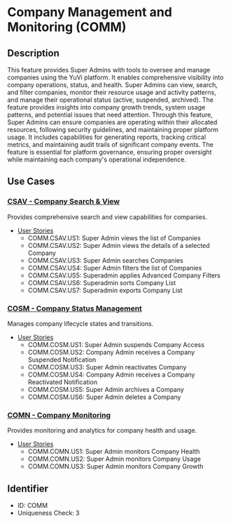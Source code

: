 # Company Management and Monitoring (COMM)

## Description
This feature provides Super Admins with tools to oversee and manage companies using the YuVi platform. It enables comprehensive visibility into company operations, status, and health. Super Admins can view, search, and filter companies, monitor their resource usage and activity patterns, and manage their operational status (active, suspended, archived). The feature provides insights into company growth trends, system usage patterns, and potential issues that need attention. Through this feature, Super Admins can ensure companies are operating within their allocated resources, following security guidelines, and maintaining proper platform usage. It includes capabilities for generating reports, tracking critical metrics, and maintaining audit trails of significant company events. The feature is essential for platform governance, ensuring proper oversight while maintaining each company's operational independence.

## Use Cases

### [CSAV - Company Search & View](./CSAV/README.md)
Provides comprehensive search and view capabilities for companies.
- [User Stories](./CSAV/user-stories.md)
  - COMM.CSAV.US1: Super Admin views the list of Companies
  - COMM.CSAV.US2: Super Admin views the details of a selected Company
  - COMM.CSAV.US3: Super Admin searches Companies
  - COMM.CSAV.US4: Super Admin filters the list of Companies
  - COMM.CSAV.US5: Superadmin applies Advanced Company Filters
  - COMM.CSAV.US6: Superadmin sorts Company List
  - COMM.CSAV.US7: Superadmin exports Company List

### [COSM - Company Status Management](./COSM/README.md)
Manages company lifecycle states and transitions.
- [User Stories](./COSM/user-stories.md)
  - COMM.COSM.US1: Super Admin suspends Company Access
  - COMM.COSM.US2: Company Admin receives a Company Suspended Notification
  - COMM.COSM.US3: Super Admin reactivates Company
  - COMM.COSM.US4: Company Admin receives a Company Reactivated Notification
  - COMM.COSM.US5: Super Admin archives a Company
  - COMM.COSM.US6: Super Admin deletes a Company

### [COMN - Company Monitoring](./COMN/README.md)
Provides monitoring and analytics for company health and usage.
- [User Stories](./COMN/user-stories.md)
  - COMM.COMN.US1: Super Admin monitors Company Health
  - COMM.COMN.US2: Super Admin monitors Company Usage
  - COMM.COMN.US3: Super Admin monitors Company Growth

## Identifier
- ID: COMM
- Uniqueness Check: 3